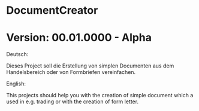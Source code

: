 # DocumentCreator
# Version:  00.01.0000 - Alpha



Deutsch:

Dieses Project soll die Erstellung von simplen Documenten aus dem Handelsbereich oder von Formbriefen vereinfachen.

English:

This projects should help you with the creation of simple document which a used in e.g. trading or with the creation of form letter.
